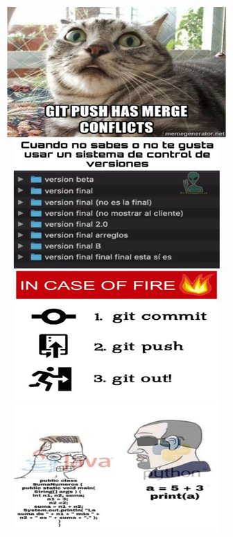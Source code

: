 <p align="center">
  <img width="4750" height="300" src="./media/git-push-has-merge-conflicts.jpg"/>
  <img width="475" height="300" src="./media/HolaMundo01.jpeg"/> 
  <img width="475" height="300" src="./media/git-out.jpg"/>
  <img width="475" height="300" src="./media/java-python.png"/>
</p>
